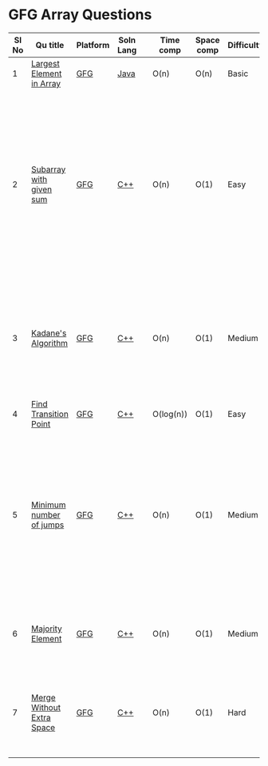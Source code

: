 # GFG Array Questions

| Sl No | Qu title | Platform                            | Soln Lang |   | Time comp | Space comp | Difficulty |    | Approach |
| --     | ---     |   ------                            | ---       |-- | ---       | ---        | ----       | -- | ---------|
| 1    | [Largest Element in Array](https://practice.geeksforgeeks.org/problems/largest-element-in-array4009/1/?category[]=Arrays&category[]=Arrays&difficulty[]=-1&difficulty[]=0&page=1&query=category[]Arraysdifficulty[]-1difficulty[]0page1category[]Arrays#)     | [GFG ](/GFG/GFGQuestions.md) | [Java](https://github.com/Rikhldr0267/Code-Insight/blob/main/GFG/Array/Java/Largest%20Element%20in%20Array.java)       |   | O(n)       | O(n)        | Basic       |    | |
| 2    | [Subarray with given sum](https://practice.geeksforgeeks.org/problems/subarray-with-given-sum-1587115621/1/?page=1&status[]=solved&category[]=Arrays&sortBy=submissions)     | [GFG ](/GFG/GFGQuestions.md) | [C++](https://github.com/C-a-thing/Code-Insight/blob/main/GFG/Array/C%2B%2B/Subarray%20with%20given%20sum.cpp)       |   | O(n)       | O(1)        | Easy       |    |<ol><li>keep adding numbers untill we get the number or any bigger number</li> <li>if any greater number found , keep substructing lowest indexes one by one untill sum<=desired num</li><li>If sum<desired num then add elements in subarray by again traversing the given array from next index of which we stopped for point-2</li></ol> |
| 3    | [Kadane's Algorithm](https://practice.geeksforgeeks.org/problems/kadanes-algorithm-1587115620/1/?page=1&status[]=solved&category[]=Arrays&sortBy=submissions)     | [GFG ](/GFG/GFGQuestions.md) | [C++](https://github.com/C-a-thing/Code-Insight/blob/main/GFG/Array/C%2B%2B/Kadane's%20Algorithm.cpp)       |   | O(n)       | O(1)        | Medium       |    |<ol><li>Traverse the array and add elements in current_sum </li> <li>if current_sum>max_sum then assign current_sum in max_sum </li><li>If cueent_sum<0 then make currrent_sum = 0 </li></ol> |
| 4    | [Find Transition Point](https://practice.geeksforgeeks.org/problems/find-transition-point-1587115620/1/?page=1&difficulty[]=0&status[]=unsolved&category[]=Arrays&sortBy=submissions)     | [GFG ](/GFG/GFGQuestions.md) | [C++](https://github.com/C-a-thing/Code-Insight/blob/main/GFG/Array/C%2B%2B/Find%20Transition%20Point.cpp)       |   | O(log(n))       | O(1)        | Easy       |    |<ol><li>Apply binary search</li> </ol> |
| 5    | [Minimum number of jumps](https://practice.geeksforgeeks.org/problems/minimum-number-of-jumps-1587115620/1#)     | [GFG ](/GFG/GFGQuestions.md) | [C++](https://github.com/C-a-thing/Code-Insight/blob/main/GFG/Array/C%2B%2B/Minimum%20number%20of%20jumps.cpp)       |   | O(n)       | O(1)        | Medium       |    |<ol><li>From starting index find max range that can be reached</li> <li>go through all indexes till that max index (maintain a variable as step to track) and similarly find max index that can be reached by next jump</li> <li>if we reach that max index (i.e. steps = 0) , increment jump and update step = max range - index </li> </ol> |
| 6    | [Majority Element](https://practice.geeksforgeeks.org/problems/majority-element-1587115620/1/?page=2&difficulty[]=1&status[]=unsolved&category[]=Arrays&sortBy=submissions#)     | [GFG ](/GFG/GFGQuestions.md) | [C++](https://github.com/C-a-thing/Code-Insight/blob/main/GFG/Array/C%2B%2B/Majority%20Element.cpp)       |   | O(n)       | O(1)        | Medium       |    |<ol><li>_Approach 1_- Moore's Voting Algo</li> <li>_Approach - 2_ - making frequency array</li></ol> |
| 7    | [Merge Without Extra Space](https://practice.geeksforgeeks.org/problems/merge-two-sorted-arrays5135/1#)     | [GFG ](/GFG/GFGQuestions.md) | [C++](https://github.com/C-a-thing/Code-Insight/blob/main/GFG/Array/C%2B%2B/Merge%20Without%20Extra%20Space.cpp)       |   | O(n)       | O(1)        | Hard       |    |<ol><li>_Approach 1_- Gap method  Algo</li> <li>_Approach - 2_ - take an extra array , insert elements of 2 arrays and sort it . Then insert in those arrays again</li></ol> |
